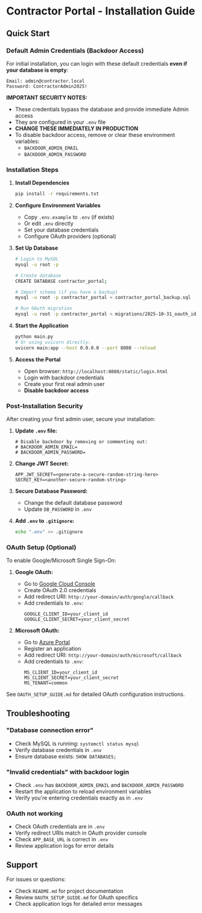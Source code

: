 # Contractor Portal - Installation Guide

## Quick Start

### Default Admin Credentials (Backdoor Access)

For initial installation, you can login with these default credentials **even if your database is empty**:

```
Email: admin@contractor.local
Password: ContractorAdmin2025!
```

**IMPORTANT SECURITY NOTES:**
- These credentials bypass the database and provide immediate Admin access
- They are configured in your `.env` file
- **CHANGE THESE IMMEDIATELY IN PRODUCTION**
- To disable backdoor access, remove or clear these environment variables:
  - `BACKDOOR_ADMIN_EMAIL`
  - `BACKDOOR_ADMIN_PASSWORD`

### Installation Steps

1. **Install Dependencies**
   ```bash
   pip install -r requirements.txt
   ```

2. **Configure Environment Variables**
   - Copy `.env.example` to `.env` (if exists)
   - Or edit `.env` directly
   - Set your database credentials
   - Configure OAuth providers (optional)

3. **Set Up Database**
   ```bash
   # Login to MySQL
   mysql -u root -p

   # Create database
   CREATE DATABASE contractor_portal;

   # Import schema (if you have a backup)
   mysql -u root -p contractor_portal < contractor_portal_backup.sql

   # Run OAuth migration
   mysql -u root -p contractor_portal < migrations/2025-10-31_oauth_identities.sql
   ```

4. **Start the Application**
   ```bash
   python main.py
   # Or using uvicorn directly:
   uvicorn main:app --host 0.0.0.0 --port 8080 --reload
   ```

5. **Access the Portal**
   - Open browser: `http://localhost:8080/static/login.html`
   - Login with backdoor credentials
   - Create your first real admin user
   - **Disable backdoor access**

### Post-Installation Security

After creating your first admin user, secure your installation:

1. **Update `.env` file:**
   ```env
   # Disable backdoor by removing or commenting out:
   # BACKDOOR_ADMIN_EMAIL=
   # BACKDOOR_ADMIN_PASSWORD=
   ```

2. **Change JWT Secret:**
   ```env
   APP_JWT_SECRET=<generate-a-secure-random-string-here>
   SECRET_KEY=<another-secure-random-string>
   ```

3. **Secure Database Password:**
   - Change the default database password
   - Update `DB_PASSWORD` in `.env`

4. **Add `.env` to `.gitignore`:**
   ```bash
   echo ".env" >> .gitignore
   ```

### OAuth Setup (Optional)

To enable Google/Microsoft Single Sign-On:

1. **Google OAuth:**
   - Go to [Google Cloud Console](https://console.cloud.google.com)
   - Create OAuth 2.0 credentials
   - Add redirect URI: `http://your-domain/auth/google/callback`
   - Add credentials to `.env`:
     ```env
     GOOGLE_CLIENT_ID=your_client_id
     GOOGLE_CLIENT_SECRET=your_client_secret
     ```

2. **Microsoft OAuth:**
   - Go to [Azure Portal](https://portal.azure.com)
   - Register an application
   - Add redirect URI: `http://your-domain/auth/microsoft/callback`
   - Add credentials to `.env`:
     ```env
     MS_CLIENT_ID=your_client_id
     MS_CLIENT_SECRET=your_client_secret
     MS_TENANT=common
     ```

See `OAUTH_SETUP_GUIDE.md` for detailed OAuth configuration instructions.

## Troubleshooting

### "Database connection error"
- Check MySQL is running: `systemctl status mysql`
- Verify database credentials in `.env`
- Ensure database exists: `SHOW DATABASES;`

### "Invalid credentials" with backdoor login
- Check `.env` has `BACKDOOR_ADMIN_EMAIL` and `BACKDOOR_ADMIN_PASSWORD`
- Restart the application to reload environment variables
- Verify you're entering credentials exactly as in `.env`

### OAuth not working
- Check OAuth credentials are in `.env`
- Verify redirect URIs match in OAuth provider console
- Check `APP_BASE_URL` is correct in `.env`
- Review application logs for error details

## Support

For issues or questions:
- Check `README.md` for project documentation
- Review `OAUTH_SETUP_GUIDE.md` for OAuth specifics
- Check application logs for detailed error messages
